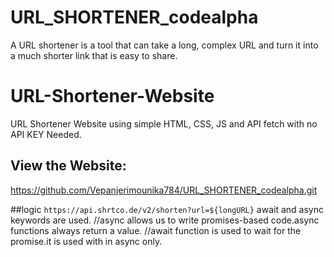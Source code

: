 # URL_SHORTENER_codealpha
A URL shortener is a tool that can take a long, complex URL and turn it into a much shorter link that is easy to share.

# URL-Shortener-Website
URL Shortener Website using simple HTML, CSS, JS and API fetch with no API KEY Needed. 

## View the Website: 
https://github.com/Vepanjerimounika784/URL_SHORTENER_codealpha.git

##logic
`https://api.shrtco.de/v2/shorten?url=${longURL}`
await and async keywords are used.
//async allows us to write promises-based code.async functions always return a value.
//await function is used to wait for the promise.it is used with in async only.
